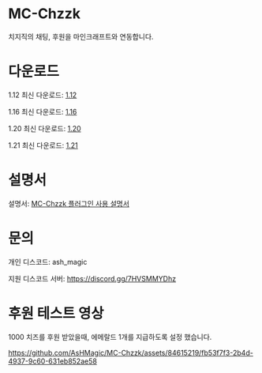 # MC-Chzzk
치지직의 채팅, 후원을 마인크래프트와 연동합니다.

# 다운로드
1.12 최신 다운로드: [1.12](https://github.com/AsHMagic/MC-Chzzk/releases/tag/1.12(1.0.1))

1.16 최신 다운로드: [1.16](https://github.com/AsHMagic/MC-Chzzk/releases/tag/1.16(1.0.1))

1.20 최신 다운로드: [1.20](https://github.com/AsHMagic/MC-Chzzk/releases/tag/1.20(1.0.3))

1.21 최신 다운로드: [1.21](https://github.com/AsHMagic/MC-Chzzk/releases/tag/1.21)

# 설명서
설명서: [MC-Chzzk 플러그인 사용 설명서](https://docs.czzk.kr/streaming-bot/MC-Chzzk-s-deb77ac4c32340a29ec2a45312c6ae92)

# 문의
개인 디스코드: ash_magic

지원 디스코드 서버: https://discord.gg/7HVSMMYDhz

# 후원 테스트 영상
1000 치즈를 후원 받았을때, 에메랄드 1개를 지급하도록 설정 했습니다.

https://github.com/AsHMagic/MC-Chzzk/assets/84615219/fb53f7f3-2b4d-4937-9c60-631eb852ae58







